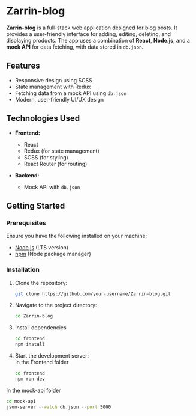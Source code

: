 # Zarrin-blog

**Zarrin-blog** is a full-stack web application designed for blog posts. It provides a user-friendly interface for adding, editing, deleting, and displaying products. The app uses a combination of **React**, **Node.js**, and a **mock API** for data fetching, with data stored in `db.json`.

## Features

- Responsive design using SCSS
- State management with Redux
- Fetching data from a mock API using `db.json`
- Modern, user-friendly UI/UX design

## Technologies Used

- **Frontend:**
  - React
  - Redux (for state management)
  - SCSS (for styling)
  - React Router (for routing)

- **Backend:**
  - Mock API with `db.json` 

## Getting Started

### Prerequisites

Ensure you have the following installed on your machine:

- [Node.js](https://nodejs.org/) (LTS version)
- [npm](https://www.npmjs.com/) (Node package manager)

### Installation

1. Clone the repository:

   ```bash
   git clone https://github.com/your-username/Zarrin-blog.git
2. Navigate to the project directory:

   ```bash
   cd Zarrin-blog
3. Install dependencies
   ```bash
   cd frontend
   npm install
4. Start the development server: <br/>
   In the Frontend folder
   ```bash
   cd frontend
   npm run dev
  In the mock-api folder
  ```bash
  cd mock-api
  json-server --watch db.json --port 5000

